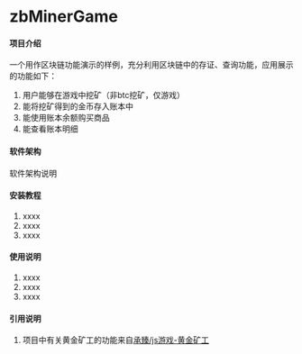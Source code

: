 # zbMinerGame

#### 项目介绍
一个用作区块链功能演示的样例，充分利用区块链中的存证、查询功能，应用展示的功能如下：
1. 用户能够在游戏中挖矿（非btc挖矿，仅游戏）
2. 能将挖矿得到的金币存入账本中
3. 能使用账本余额购买商品
4. 能查看账本明细

#### 软件架构
软件架构说明

#### 安装教程

1. xxxx
2. xxxx
3. xxxx

#### 使用说明

1. xxxx
2. xxxx
3. xxxx

#### 引用说明

1. 项目中有关黄金矿工的功能来自[承臻/js游戏-黄金矿工](https://gitee.com/yanchengzhen/js_game__gold_miners)

